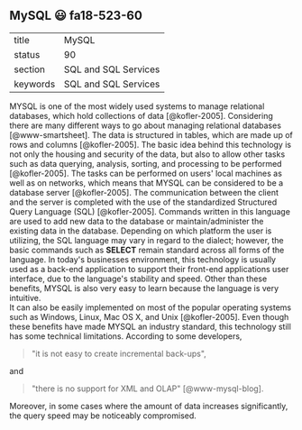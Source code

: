 ## MySQL :smiley: fa18-523-60


|          |                      |
| -------- | -------------------- |
| title    | MySQL                | 
| status   | 90                   |
| section  | SQL and SQL Services |
| keywords | SQL and SQL Services |



MYSQL is one of the most widely used systems to manage relational 
databases, which hold collections of data [@kofler-2005]. Considering 
there are many different ways to go about managing relational 
databases [@www-smartsheet]. The data is structured in tables, which 
are made up of rows and columns [@kofler-2005]. The basic idea behind 
this technology is not only the housing and security of the data, 
but also to allow other tasks such as data querying, analysis, 
sorting, and processing to be performed [@kofler-2005]. The 
tasks can be performed on users' local machines as well as 
on networks, which means that MYSQL can be considered to be 
a database server [@kofler-2005]. The communication between 
the client and the server is completed with the use of the 
standardized Structured Query Language (SQL) [@kofler-2005]. 
Commands written in this language are used to add new data to 
the database or maintain/administer the existing data in the 
database. Depending on which platform the user is utilizing, 
the SQL language may vary in regard to the dialect; however, 
the basic commands such as **SELECT** remain standard across all 
forms of the language. In today's businesses environment, this 
technology is usually used as a back-end application to support 
their front-end applications user interface, due to the language's
stability and speed. Other than these benefits, MYSQL is also 
very easy to learn because the language is very intuitive.  
It can also be easily implemented on most of the popular operating 
systems such as Windows, Linux, Mac OS X, and Unix [@kofler-2005].
Even though these benefits have made MYSQL an industry standard, 
this technology still has some technical limitations. According to some 
developers, 

> "it is not easy to create incremental back-ups",

and 

> "there is no support for XML and OLAP" [@www-mysql-blog]. 

Moreover, in some cases where the amount of data increases 
significantly, the query speed may be noticeably compromised.  


